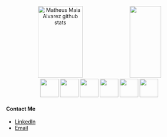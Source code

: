 <div align="center">
  <img width="49%" height="195px" src="https://github-readme-stats.vercel.app/api?username=mirelameic&show_icons=true&count_private=true&hide_border=true&title_color=00bfbf&icon_color=00bfbf&text_color=c9d1d9&bg_color=0d1117" alt="Matheus Maia Alvarez github stats" /> 
  <img width="41%" height="195px" src="https://github-readme-stats.vercel.app/api/top-langs/?username=mirelameic&layout=compact&hide_border=true&title_color=00bfbf&text_color=00bfbf&bg_color=0d1117" />
</div>

<div align="center">
  <img src="https://cdn.jsdelivr.net/gh/devicons/devicon/icons/java/java-plain-wordmark.svg" width="50" height="50"/>
  <img src="https://cdn.jsdelivr.net/gh/devicons/devicon/icons/c/c-plain.svg" width="50" height="50"/>
  <img src="https://cdn.jsdelivr.net/gh/devicons/devicon/icons/postgresql/postgresql-plain-wordmark.svg" width="50" height="50"/>
  <img src="https://cdn.jsdelivr.net/gh/devicons/devicon/icons/oracle/oracle-original.svg" width="50" height="50"/>
  <img src="https://cdn.jsdelivr.net/gh/devicons/devicon/icons/spring/spring-original-wordmark.svg" width="50" height="50"/>
  <img src="https://cdn.jsdelivr.net/gh/devicons/devicon/icons/linux/linux-original.svg" width="50" height="50"/>
  </div>
  
  #### Contact Me
  - [LinkedIn](www.linkedin.com/in/mirelameic/)
  - [Email](mirelameic4@gmail.com)
